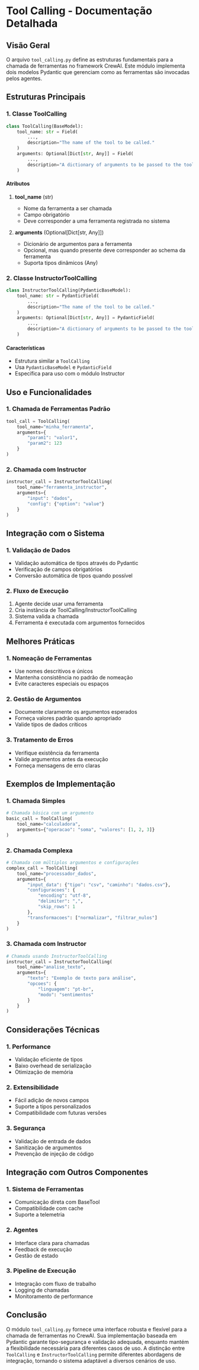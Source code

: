 # Tool Calling - Documentação Detalhada

## Visão Geral
O arquivo `tool_calling.py` define as estruturas fundamentais para a chamada de ferramentas no framework CrewAI. Este módulo implementa dois modelos Pydantic que gerenciam como as ferramentas são invocadas pelos agentes.

## Estruturas Principais

### 1. Classe ToolCalling

```python
class ToolCalling(BaseModel):
    tool_name: str = Field(
        ..., 
        description="The name of the tool to be called."
    )
    arguments: Optional[Dict[str, Any]] = Field(
        ..., 
        description="A dictionary of arguments to be passed to the tool."
    )
```

#### Atributos
1. **tool_name** (str)
   - Nome da ferramenta a ser chamada
   - Campo obrigatório
   - Deve corresponder a uma ferramenta registrada no sistema

2. **arguments** (Optional[Dict[str, Any]])
   - Dicionário de argumentos para a ferramenta
   - Opcional, mas quando presente deve corresponder ao schema da ferramenta
   - Suporta tipos dinâmicos (Any)

### 2. Classe InstructorToolCalling

```python
class InstructorToolCalling(PydanticBaseModel):
    tool_name: str = PydanticField(
        ..., 
        description="The name of the tool to be called."
    )
    arguments: Optional[Dict[str, Any]] = PydanticField(
        ..., 
        description="A dictionary of arguments to be passed to the tool."
    )
```

#### Características
- Estrutura similar a `ToolCalling`
- Usa `PydanticBaseModel` e `PydanticField`
- Específica para uso com o módulo Instructor

## Uso e Funcionalidades

### 1. Chamada de Ferramentas Padrão
```python
tool_call = ToolCalling(
    tool_name="minha_ferramenta",
    arguments={
        "param1": "valor1",
        "param2": 123
    }
)
```

### 2. Chamada com Instructor
```python
instructor_call = InstructorToolCalling(
    tool_name="ferramenta_instructor",
    arguments={
        "input": "dados",
        "config": {"option": "value"}
    }
)
```

## Integração com o Sistema

### 1. Validação de Dados
- Validação automática de tipos através do Pydantic
- Verificação de campos obrigatórios
- Conversão automática de tipos quando possível

### 2. Fluxo de Execução
1. Agente decide usar uma ferramenta
2. Cria instância de ToolCalling/InstructorToolCalling
3. Sistema valida a chamada
4. Ferramenta é executada com argumentos fornecidos

## Melhores Práticas

### 1. Nomeação de Ferramentas
- Use nomes descritivos e únicos
- Mantenha consistência no padrão de nomeação
- Evite caracteres especiais ou espaços

### 2. Gestão de Argumentos
- Documente claramente os argumentos esperados
- Forneça valores padrão quando apropriado
- Valide tipos de dados críticos

### 3. Tratamento de Erros
- Verifique existência da ferramenta
- Valide argumentos antes da execução
- Forneça mensagens de erro claras

## Exemplos de Implementação

### 1. Chamada Simples
```python
# Chamada básica com um argumento
basic_call = ToolCalling(
    tool_name="calculadora",
    arguments={"operacao": "soma", "valores": [1, 2, 3]}
)
```

### 2. Chamada Complexa
```python
# Chamada com múltiplos argumentos e configurações
complex_call = ToolCalling(
    tool_name="processador_dados",
    arguments={
        "input_data": {"tipo": "csv", "caminho": "dados.csv"},
        "configuracoes": {
            "encoding": "utf-8",
            "delimiter": ",",
            "skip_rows": 1
        },
        "transformacoes": ["normalizar", "filtrar_nulos"]
    }
)
```

### 3. Chamada com Instructor
```python
# Chamada usando InstructorToolCalling
instructor_call = InstructorToolCalling(
    tool_name="analise_texto",
    arguments={
        "texto": "Exemplo de texto para análise",
        "opcoes": {
            "linguagem": "pt-br",
            "modo": "sentimentos"
        }
    }
)
```

## Considerações Técnicas

### 1. Performance
- Validação eficiente de tipos
- Baixo overhead de serialização
- Otimização de memória

### 2. Extensibilidade
- Fácil adição de novos campos
- Suporte a tipos personalizados
- Compatibilidade com futuras versões

### 3. Segurança
- Validação de entrada de dados
- Sanitização de argumentos
- Prevenção de injeção de código

## Integração com Outros Componentes

### 1. Sistema de Ferramentas
- Comunicação direta com BaseTool
- Compatibilidade com cache
- Suporte a telemetria

### 2. Agentes
- Interface clara para chamadas
- Feedback de execução
- Gestão de estado

### 3. Pipeline de Execução
- Integração com fluxo de trabalho
- Logging de chamadas
- Monitoramento de performance

## Conclusão
O módulo `tool_calling.py` fornece uma interface robusta e flexível para a chamada de ferramentas no CrewAI. Sua implementação baseada em Pydantic garante tipo-segurança e validação adequada, enquanto mantém a flexibilidade necessária para diferentes casos de uso. A distinção entre `ToolCalling` e `InstructorToolCalling` permite diferentes abordagens de integração, tornando o sistema adaptável a diversos cenários de uso.
